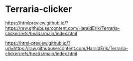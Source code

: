 # Terraria-clicker
https://htmlpreview.github.io/?https://raw.githubusercontent.com/HaraldErik/Terraria-clicker/refs/heads/main/index.html

https://html-preview.github.io/?url=https://raw.githubusercontent.com/HaraldErik/Terraria-clicker/refs/heads/main/index.html

